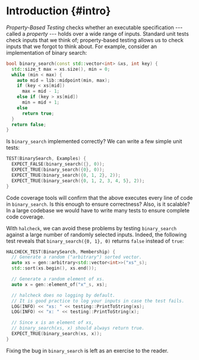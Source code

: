 # Introduction {#intro}

_Property-Based Testing_ checks whether an executable specification --- called a _property_ --- holds over a wide range of inputs. Standard unit tests check inputs that we think of; property-based testing allows us to check inputs that we forgot to think about. For example, consider an implementation of binary search:

```c++
bool binary_search(const std::vector<int> &xs, int key) {
  std::size_t max = xs.size(), min = 0;
  while (min < max) {
    auto mid = lib::midpoint(min, max);
    if (key < xs[mid])
      max = mid - 1;
    else if (key > xs[mid])
      min = mid + 1;
    else
      return true;
  }
  return false;
}
```

Is `binary_search` implemented correctly? We can write a few simple unit tests:

```c++
TEST(BinarySearch, Examples) {
  EXPECT_FALSE(binary_search({}, 0));
  EXPECT_TRUE(binary_search({0}, 0));
  EXPECT_TRUE(binary_search({0, 1, 2}, 2));
  EXPECT_TRUE(binary_search({0, 1, 2, 3, 4, 5}, 2));
}
```

Code coverage tools will confirm that the above executes every line of code in `binary_search`. Is this enough to ensure correctness? Also, is it scalable? In a large codebase we would have to write many tests to ensure complete code coverage.

With `halcheck`, we can avoid these problems by testing `binary_search` against a large number of randomly selected inputs. Indeed, the following test reveals that `binary_search({0, 1}, 0)` returns `false` instead of `true`:

```c++
HALCHECK_TEST(BinarySearch, Membership) {
  // Generate a random ("arbitrary") sorted vector.
  auto xs = gen::arbitrary<std::vector<int>>("xs"_s);
  std::sort(xs.begin(), xs.end());

  // Generate a random element of xs.
  auto x = gen::element_of("x"_s, xs);

  // halcheck does no logging by default.
  // It is good practice to log your inputs in case the test fails.
  LOG(INFO) << "xs: " << testing::PrintToString(xs);
  LOG(INFO) << "x: " << testing::PrintToString(x);

  // Since x is an element of xs,
  // binary_search(xs, x) should always return true.
  EXPECT_TRUE(binary_search(xs, x));
}
```

Fixing the bug in `binary_search` is left as an exercise to the reader.
